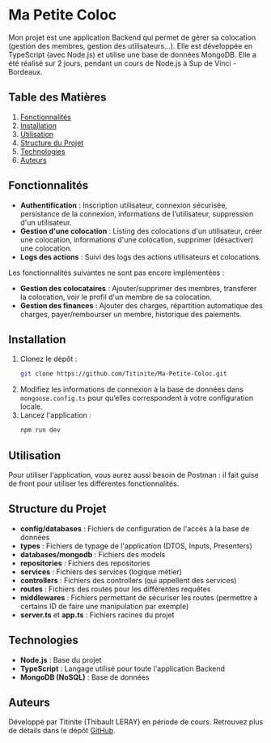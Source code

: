 # Ma Petite Coloc

Mon projet est une application Backend qui permet de gérer sa colocation (gestion des membres, gestion des utilisateurs...). Elle est développée en TypeScript (avec Node.js) et utilise une base de données MongoDB. Elle a été réalisé sur 2 jours, pendant un cours de Node.js à Sup de Vinci - Bordeaux.

## Table des Matières
1. [Fonctionnalités](#fonctionnalités)
2. [Installation](#installation)
3. [Utilisation](#utilisation)
4. [Structure du Projet](#structure-du-projet)
5. [Technologies](#technologies)
6. [Auteurs](#auteurs)


## Fonctionnalités

- **Authentification** : Inscription utilisateur, connexion sécurisée, persistance de la connexion, informations de l'utilisateur, suppression d'un utilisateur.
- **Gestion d'une colocation** : Listing des colocations d'un utilisateur, créer une colocation, informations d'une colocation, supprimer (désactiver) une colocation.
- **Logs des actions** : Suivi des logs des actions utilisateurs et colocations.

Les fonctionnalités suivantes ne sont pas encore implémentées :
- **Gestion des colocataires** : Ajouter/supprimer des membres, transferer la colocation, voir le profil d'un membre de sa colocation.
- **Gestion des finances** : Ajouter des charges, répartition automatique des charges, payer/rembourser un membre, historique des paiements.
  

## Installation

1. Clonez le dépôt :
   ```bash
   git clone https://github.com/Titinite/Ma-Petite-Coloc.git
   ```
2. Modifiez les informations de connexion à la base de données dans `mongoose.config.ts` pour qu’elles correspondent à votre configuration locale.
3. Lancez l'application :
   ```bash
   npm run dev
   ```


## Utilisation

Pour utiliser l'application, vous aurez aussi besoin de Postman : il fait guise de front pour utiliser les différentes fonctionnalités.


## Structure du Projet

- **config/databases** : Fichiers de configuration de l'accès à la base de données 
- **types** : Fichiers de typage de l'application (DTOS, Inputs, Presenters)
- **databases/mongodb** : Fichiers des models
- **repositories** : Fichiers des repositories
- **services** : Fichiers des services (logique métier)
- **controllers** : Fichiers des controllers (qui appellent des services)
- **routes** : Fichiers des routes pour les différentes requêtes
- **middlewares** : Fichiers permettant de sécuriser les routes (permettre à certains ID de faire une manipulation par exemple)
- **server.ts** et **app.ts** : Fichiers racines du projet


## Technologies

- **Node.js** : Base du projet
- **TypeScript** : Langage utilisé pour toute l'application Backend
- **MongoDB (NoSQL)** : Base de données


## Auteurs
Développé par Titinite (Thibault LERAY) en période de cours. Retrouvez plus de détails dans le dépôt [GitHub](https://github.com/Titinite/Ma-Petite-Coloc).
